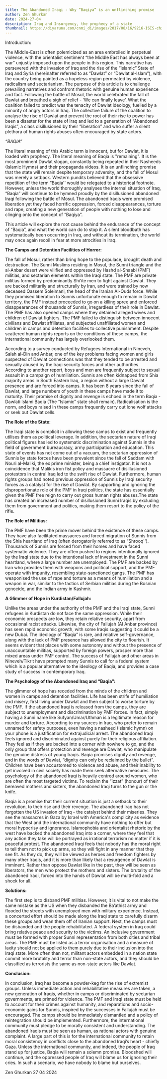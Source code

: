 ```yaml
---
title: The Abandoned Iraqi - Why “Baqiya” is an unflinching promise
author: Zen Ghurkan
date: 2024-27-04
description: Iraq and Insurgency, the prophecy of a state
thumbnail: https://diyaruna.com/cnmi_di/images/2017/08/16/9216-ISIS-child-soldiers-700_496.jpg
---
```


Introduction:

The Middle-East is often polemicized as an area embroiled in perpetual violence, with the orientalist sentiment “the Middle East has always been at war” unjustly imposed upon the people in this region. This narrative has persevered with the invasion of Iraq and the rise of the “Islamic” State of Iraq and Syria (hereinafter referred to as “Dawlat” or “Dawlat al-Islam”), with the country being painted as a hopeless region permeated by violence, radicalism and sectarianism. The purpose of this article is to challenge prevailing narratives and confront rhetoric with genuine human experience and fact. Following the battle of Mosul, the world celebrated the fall of Dawlat and breathed a sigh of relief - ‘We can finally leave’. What the coalition failed to predict was the tenacity of Dawlat ideology, fuelled by a minority of angry actors in Iraq. The collective failure of the coalition to analyse the rise of Dawlat and prevent the root of their rise to power has been a disaster for the state of Iraq and led to a generation of “Abandoned Iraqis”, a class disillusioned by their “liberation” and who suffer a silent plethora of human rights abuses often encouraged by state actors. 


*“BAQIA”*
 
The literal meaning of this Arabic term is innocent, but for Dawlat, it is loaded with prophecy. The literal meaning of Baqia is "remaining". It is the most prominent Dawlat slogan, constantly being repeated in their Nasheeds (Islamic Hymns) and their propaganda videos. It is an unflinching promise that the state will remain despite temporary adversity, and the fall of Mosul was merely a setback. Western pundits believed that the obsessive repetition of the term “Baqia'' would be relegated to a historical footnote. However, unless the world thoroughly analyses the internal situation of Iraq, “Baqia” will continue to be hymned proudly by the disillusioned abandoned Iraqi following the battle of Mosul. The abandoned Iraqis were promised liberation yet they faced horrific oppression, forced disappearances, torture and rape, creating a new generation of people with nothing to lose and clinging onto the concept of “Baqiya”.

This article will explore the root cause behind the endurance of the concept of “Baqia”, and what the world can do to stop it. A silent bloodbath has systematically been occurring in Iraq, and without its termination, the world may once again recoil in fear at more atrocities in Iraq.

**The Camps and Detention Facilities of Horror:**

The fall of Mosul, rather than bring hope to the populace, brought death and destruction. The Sunni Muslims residing in Mosul, the Sunni triangle and the al-Anbar desert were vilified and oppressed by Hashd al-Shaabi (PMF) militias, and sectarian elements within the Iraqi state. The PMF are private militias formed by predominantly Shi’ite men to fight against Dawlat. They are backed militarily and structurally by Iran, and were trained by now deceased Qassem Soleimani, the head of the Iranian Al-Quds force. While they promised liberation to Sunnis unfortunate enough to remain in Dawlat territory, the PMF instead proceeded to go on a killing spree and enforced disappearances of thousands of Sunnis, irregardless of their role in Dawlat. The PMF has also opened camps where they detained alleged wives and children of Dawlat fighters. The PMF failed to distinguish between innocent civilians and Dawlat affiliates, and subjected unaffiliated women and children in camps and detention facilities to collective punishment. Despite scattered human rights reports on the conditions of these camps, the international community has largely overlooked them.

According to a survey conducted by Refugees International in Nineveh, Salah al-Din and Anbar, one of the key problems facing women and girls suspected of Dawlat connections was that they tended to be arrested and sexually abused by the Iraqi security forces and other authorities. According to another report, boys and men are frequently subject to sexual assault in a campaign of humiliation. Sunnis are often kidnapped from Shia majority areas in South Eastern Iraq, a region without a large Dawlat presence and are forced into camps. It has been 8 years since the fall of Dawlat, and large numbers of youth in these camps have made it to maturity. Their promise of dignity and revenge is echoed in the term Baqia - Dawlati Islami Baqia (The “Islamic” state shall remain). Radicalisation is the norm, and boys raised in these camps frequently carry out lone wolf attacks or seek out Dawlat cells. 

**The Role of the State:**

The Iraqi state is complicit in allowing these camps to exist and frequently utilises them as political leverage. In addition, the sectarian nature of Iraqi political figures has led to systematic discrimination against Sunnis in the field of government bureaucracy, army participation and education. This state of events has not come out of a vacuum, the sectarian oppression of Sunnis by state forces have been prevalent since the fall of Saddam with Nouri al-Maliki, the ex prime minister, being a chief instigator. It is not a coincidence that Malikis iron fist policy and massacre of disillusioned protestors in central Iraq led to the swift rise of Dawlat. Furthermore, human rights groups had noted previous oppression of Sunnis by Iraqi security forces as a catalyst for the rise of Dawlat. By supporting and ignoring the disproportionate role of the PMF in Iraqi politics, the state has essentially given the PMF free reign to carry out gross human rights abuses.The state has created an increased number of disillusioned Sunni Iraqis by excluding them from government and politics, making them resort to the policy of the rifle.

**The Role of Militias:**

The PMF have been the prime mover behind the existence of these camps. They have also facilitated massacres and forced migration of Sunnis from the Shia heartland of Iraq (often derogatorily referred to as “Shrooq''). Thousands of Sunnis are forced from their homes and have faced systematic violence. They are often pushed to regions intentionally ignored by the Iraqi state due to the intentional lack of investment in the Sunni heartland, where a large number are unemployed. The PMF are backed by Iran who provides them with weapons and political support, and the PMF operate with impunity, resembling state-sanctioned gangs. The PMF has weaponised the use of rape and torture as a means of humiliation and a weapon in war, similar to the tactics of Serbian militias during the Bosnian genocide, and the Indian army in Kashmir.

**A Glimmer of Hope in Kurdistan/Fallujah:**

Unlike the areas under the authority of the PMF and the Iraqi state, Sunni refugees in Kurdistan do not face the same oppression. While their economic prospects are low, they retain relative security, apart from occasional racist attacks. Likewise, the city of Fallujah (Al Anbar province) has seen rapid economic growth, with some Iraqis suggesting it could be a new Dubai. The ideology of “Baqia” is rare, and relative self-governance, along with the lack of PMF presence has allowed the city to flourish. It seems evident that places with some autonomy and without the presence of unaccountable militias, supported by foreign powers, prosper more than mixed areas under PMF control. The success of Fallujah and other areas in Nineveh/Tikrit have prompted many Sunnis to call for a federal system which is a popular alternative to the ideology of Baqia, and provides a case study of success in contemporary Iraq.

**The Psychology of the Abandoned Iraq and “Baqia”:**

The glimmer of hope has receded from the minds of the children and women in camps and detention facilities. Life has been strife of humiliation and misery, first living under Dawlat and then subject to worse torture by the PMF. If the abandoned Iraqi is released from the camps, they are subject to unemployment and discrimination by PMF forces. In fact, simply having a Sunni name like Sufyan/Umar/Uthman is a legitimate reason for murder and torture. According to my sources in Iraq, who prefer to remain unnamed for safety purposes, even having a nasheed (Islamic hymn) on your phone is a justification for extrajudicial arrest. The abandoned Iraqi feels ignored and discriminated against purely for their religious affiliation. They feel as if they are backed into a corner with nowhere to go, and the only group that offers protection and revenge are Dawlat, who manipulate the genuine distress of young Iraqis. Baqia promises dignity and revenge, and in the words of Dawlat, “dignity can only be reclaimed by the bullet”. Children have been accustomed to violence and abuse, and their inability to get involved in civil society has made them seek alternative measures. The psychology of the abandoned Iraqi is heavily centred around women, who are often the most targeted victims. To reclaim the “Izzat” (honour) of their bereaved mothers and sisters, the abandoned Iraqi turns to the gun or the knife. 

Baqia is a promise that their current situation is just a setback to their revolution, to their rise and their revenge. The abandoned Iraq has not forgotten the US invasion of Iraq - the catalyst behind their miseries. They see the massacres in Gaza by Israel with America's complicity as evidence that the West and the international community have nothing to offer but moral hypocrisy and ignorance. Islamophobia and orientalist rhetoric by the west have backed the abandoned Iraq into a corner, where they feel that any action they take will be portrayed as irrational terrorism no matter if it is peaceful protest. The abandoned Iraqi feels that nobody has the moral right to tell them not to pick up arms, so they will fight in any manner that they see fit. As they do, they will be viewed as heroes and freedom fighters by many other Iraqis, and it is more than likely that a resurgence of Dawlat is imminent. Rather than oppose Dawlat like in the past, they will be seen as liberators, the men who protect the mothers and sisters. The brutality of the abandoned Iraqi, forced into the hands of Dawlat will be multi-fold and a shock for all.


**Solutions:**

The first step is to disband PMF militias. However, it is vital to not make the same mistake as the US when they disbanded the Ba’athist army and flooded the streets with unemployed men with military experience. Instead, a concerted effort should be made along the Iraqi state to carefully disarm these groups and wean them off of Iranian support. Next, the camps must be disbanded and the people rehabilitated. A federal system in Iraq could bring relative peace and security to the victims. An inclusive government must be formed with proper Sunni representation from both cities and tribal areas. The PMF must be listed as a terror organisation and a measure of laxity should not be applied to them purely due to their inclusion into the Iraqi state. More often than not, militant actors embedded in a nation state commit more brutality and terror than non-state actors, and they should be classified as terrorists the same as non-state actors like Dawlat.

**Conclusion:**

In conclusion, Iraq has become a powder-keg for the rise of extremist groups. Unless immediate action and rehabilitative measures are taken, a new generation of Iraqis, whether in camps or discriminated by sectarian governments, are primed for violence. The PMF and Iraqi state must be held to account for their crimes against humanity, and reparations and socio-economic gains for Sunnis, inspired by the successes in Fallujah must be encouraged. The camps should be immediately dismantled and a policy of reintegration should be implemented. Furthermore, the international community must pledge to be morally consistent and understanding. The abandoned Iraqis must be seen as human, as rational actors with genuine complaint. A large part of this is for the international community to retain moral consistency in conflicts close to the abandoned Iraqi’s heart - chiefly Gaza.
Unless the international community, and indeed, the people of Iraq stand up for justice, Baqia will remain a solemn promise. Bloodshed will continue, and the oppressed people of Iraq will blame us for ignoring their cries. In such a scenario, we have nobody to blame but ourselves.

Zen Ghurkan 27 04 2024